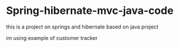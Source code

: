 # Spring-hibernate-mvc-java-code
this is a project on springs and hibernate based on java project

im using example of customer tracker
